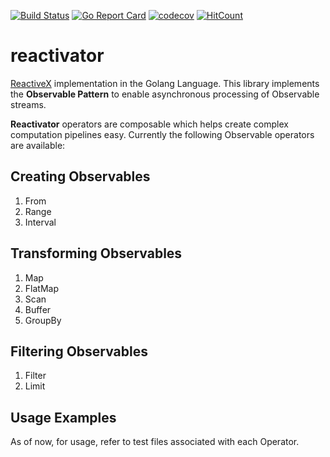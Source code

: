 [![Build Status](https://travis-ci.org/nawazish-github/reactivator.svg?branch=master)](https://travis-ci.org/nawazish-github/reactivator) [![Go Report Card](https://goreportcard.com/badge/github.com/nawazish-github/reactivator)](https://goreportcard.com/report/github.com/nawazish-github/reactivator) [![codecov](https://codecov.io/gh/nawazish-github/reactivator/branch/master/graph/badge.svg)](https://codecov.io/gh/nawazish-github/reactivator)
[![HitCount](http://hits.dwyl.io/nawazish-github/reactivator.svg)](http://hits.dwyl.io/nawazish-github/reactivator)

# reactivator
[ReactiveX](http://reactivex.io/) implementation in the Golang Language. This library implements the **Observable Pattern** to enable asynchronous processing of Observable streams. 

**Reactivator** operators are composable which helps create complex computation pipelines easy. Currently the following Observable operators are available:

## Creating Observables
1. From
2. Range
3. Interval

## Transforming Observables
1. Map
2. FlatMap
3. Scan
4. Buffer
5. GroupBy

## Filtering Observables
1. Filter
2. Limit

## Usage Examples
As of now, for usage, refer to test files associated with each Operator.